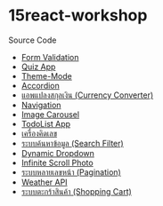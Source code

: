 # 15react-workshop
Source Code

<ul>
  <li><a href ="https://github.com/ploy-thanaporn/react-workshop-form" >Form Validation</a></li>
  <li><a href ="https://github.com/ploy-thanaporn/02-react-workshop-quiz-app" >Quiz App</a></li>
  <li><a href ="https://github.com/ploy-thanaporn/03-react-workshop-theme-mode" >Theme-Mode</a></li>
  <li><a href ="https://github.com/ploy-thanaporn/04-reactworkshop-Accordion" >Accordion</a></li>
  <li><a href ="https://github.com/ploy-thanaporn/05-reactworkshop-currency" >แอพแปลงสกุลเงิน (Currency Converter)</a></li>
  <li><a href ="" >Navigation</a></li>
  <li><a href ="" >Image Carousel</a></li>
  <li><a href ="" >TodoList App</a></li>
  <li><a href ="" >เครื่องคิดเลข</a></li>
  <li><a href ="" >ระบบค้นหาข้อมูล (Search Filter)</a></li>
  <li><a href ="" >Dynamic Dropdown</a></li>
  <li><a href ="" >Infinite Scroll Photo</a></li>
  <li><a href ="" >ระบบหลายเลขหน้า (Pagination)</a></li>
  <li><a href ="" >Weather API</a></li>
  <li><a href ="" >ระบบตะกร้าสินค้า (Shopping Cart)</a></li>
 </ul>















